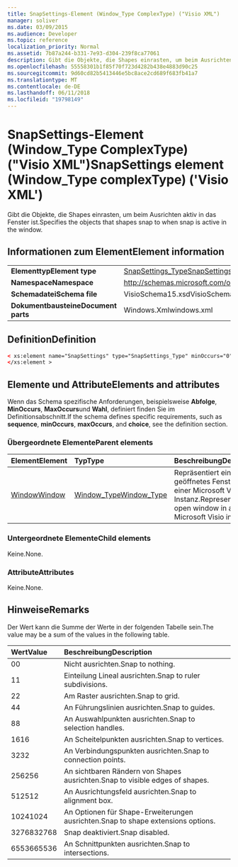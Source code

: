 ```yaml
---
title: SnapSettings-Element (Window_Type ComplexType) ("Visio XML")
manager: soliver
ms.date: 03/09/2015
ms.audience: Developer
ms.topic: reference
localization_priority: Normal
ms.assetid: 7b87a244-b331-7e93-d304-239f8ca77061
description: Gibt die Objekte, die Shapes einrasten, um beim Ausrichten aktiv in das Fenster ist.
ms.openlocfilehash: 55558301b1f85f70f723d4282b438e4883d90c25
ms.sourcegitcommit: 9d60cd82b5413446e5bc8ace2cd689f683fb41a7
ms.translationtype: MT
ms.contentlocale: de-DE
ms.lasthandoff: 06/11/2018
ms.locfileid: "19798149"
---
```

# <a name="snapsettings-element-windowtype-complextype-visio-xml"></a><span data-ttu-id="16e62-103">SnapSettings-Element (Window_Type ComplexType) ("Visio XML")</span><span class="sxs-lookup"><span data-stu-id="16e62-103">SnapSettings element (Window_Type complexType) ('Visio XML')</span></span>

<span data-ttu-id="16e62-104">Gibt die Objekte, die Shapes einrasten, um beim Ausrichten aktiv in das Fenster ist.</span><span class="sxs-lookup"><span data-stu-id="16e62-104">Specifies the objects that shapes snap to when snap is active in the window.</span></span>
  
## <a name="element-information"></a><span data-ttu-id="16e62-105">Informationen zum Element</span><span class="sxs-lookup"><span data-stu-id="16e62-105">Element information</span></span>

|||
|:-----|:-----|
|<span data-ttu-id="16e62-106">**Elementtyp**</span><span class="sxs-lookup"><span data-stu-id="16e62-106">**Element type**</span></span> <br/> |[<span data-ttu-id="16e62-107">SnapSettings_Type</span><span class="sxs-lookup"><span data-stu-id="16e62-107">SnapSettings_Type</span></span>](snapsettings_type-complextypevisio-xml.md) <br/> |
|<span data-ttu-id="16e62-108">**Namespace**</span><span class="sxs-lookup"><span data-stu-id="16e62-108">**Namespace**</span></span> <br/> |http://schemas.microsoft.com/office/visio/2012/main  <br/> |
|<span data-ttu-id="16e62-109">**Schemadatei**</span><span class="sxs-lookup"><span data-stu-id="16e62-109">**Schema file**</span></span> <br/> |<span data-ttu-id="16e62-110">VisioSchema15.xsd</span><span class="sxs-lookup"><span data-stu-id="16e62-110">VisioSchema15.xsd</span></span>  <br/> |
|<span data-ttu-id="16e62-111">**Dokumentbausteine**</span><span class="sxs-lookup"><span data-stu-id="16e62-111">**Document parts**</span></span> <br/> |<span data-ttu-id="16e62-112">Windows.Xml</span><span class="sxs-lookup"><span data-stu-id="16e62-112">windows.xml</span></span>  <br/> |
   
## <a name="definition"></a><span data-ttu-id="16e62-113">Definition</span><span class="sxs-lookup"><span data-stu-id="16e62-113">Definition</span></span>

```XML
< xs:element name="SnapSettings" type="SnapSettings_Type" minOccurs="0" maxOccurs="1" >
</xs:element >
```

## <a name="elements-and-attributes"></a><span data-ttu-id="16e62-114">Elemente und Attribute</span><span class="sxs-lookup"><span data-stu-id="16e62-114">Elements and attributes</span></span>

<span data-ttu-id="16e62-115">Wenn das Schema spezifische Anforderungen, beispielsweise **Abfolge**, **MinOccurs**, **MaxOccurs**und **Wahl**, definiert finden Sie im Definitionsabschnitt.</span><span class="sxs-lookup"><span data-stu-id="16e62-115">If the schema defines specific requirements, such as **sequence**, **minOccurs**, **maxOccurs**, and **choice**, see the definition section.</span></span> 
  
### <a name="parent-elements"></a><span data-ttu-id="16e62-116">Übergeordnete Elemente</span><span class="sxs-lookup"><span data-stu-id="16e62-116">Parent elements</span></span>

|<span data-ttu-id="16e62-117">**Element**</span><span class="sxs-lookup"><span data-stu-id="16e62-117">**Element**</span></span>|<span data-ttu-id="16e62-118">**Typ**</span><span class="sxs-lookup"><span data-stu-id="16e62-118">**Type**</span></span>|<span data-ttu-id="16e62-119">**Beschreibung**</span><span class="sxs-lookup"><span data-stu-id="16e62-119">**Description**</span></span>|
|:-----|:-----|:-----|
|[<span data-ttu-id="16e62-120">Window</span><span class="sxs-lookup"><span data-stu-id="16e62-120">Window</span></span>](window-element-windows_type-complextypevisio-xml.md) <br/> |[<span data-ttu-id="16e62-121">Window_Type</span><span class="sxs-lookup"><span data-stu-id="16e62-121">Window_Type</span></span>](window_type-complextypevisio-xml.md) <br/> |<span data-ttu-id="16e62-122">Repräsentiert ein geöffnetes Fenster in einer Microsoft Visio-Instanz.</span><span class="sxs-lookup"><span data-stu-id="16e62-122">Represents an open window in a Microsoft Visio instance.</span></span>  <br/> |
   
### <a name="child-elements"></a><span data-ttu-id="16e62-123">Untergeordnete Elemente</span><span class="sxs-lookup"><span data-stu-id="16e62-123">Child elements</span></span>

<span data-ttu-id="16e62-124">Keine.</span><span class="sxs-lookup"><span data-stu-id="16e62-124">None.</span></span>
  
### <a name="attributes"></a><span data-ttu-id="16e62-125">Attribute</span><span class="sxs-lookup"><span data-stu-id="16e62-125">Attributes</span></span>

<span data-ttu-id="16e62-126">Keine.</span><span class="sxs-lookup"><span data-stu-id="16e62-126">None.</span></span>
  
## <a name="remarks"></a><span data-ttu-id="16e62-127">Hinweise</span><span class="sxs-lookup"><span data-stu-id="16e62-127">Remarks</span></span>

<span data-ttu-id="16e62-128">Der Wert kann die Summe der Werte in der folgenden Tabelle sein.</span><span class="sxs-lookup"><span data-stu-id="16e62-128">The value may be a sum of the values in the following table.</span></span>
  
|<span data-ttu-id="16e62-129">**Wert**</span><span class="sxs-lookup"><span data-stu-id="16e62-129">**Value**</span></span>|<span data-ttu-id="16e62-130">**Beschreibung**</span><span class="sxs-lookup"><span data-stu-id="16e62-130">**Description**</span></span>|
|:-----|:-----|
|<span data-ttu-id="16e62-131">0</span><span class="sxs-lookup"><span data-stu-id="16e62-131">0</span></span>  <br/> |<span data-ttu-id="16e62-132">Nicht ausrichten.</span><span class="sxs-lookup"><span data-stu-id="16e62-132">Snap to nothing.</span></span>  <br/> |
|<span data-ttu-id="16e62-133">1</span><span class="sxs-lookup"><span data-stu-id="16e62-133">1</span></span>  <br/> |<span data-ttu-id="16e62-134">Einteilung Lineal ausrichten.</span><span class="sxs-lookup"><span data-stu-id="16e62-134">Snap to ruler subdivisions.</span></span>  <br/> |
|<span data-ttu-id="16e62-135">2</span><span class="sxs-lookup"><span data-stu-id="16e62-135">2</span></span>  <br/> |<span data-ttu-id="16e62-136">Am Raster ausrichten.</span><span class="sxs-lookup"><span data-stu-id="16e62-136">Snap to grid.</span></span>  <br/> |
|<span data-ttu-id="16e62-137">4</span><span class="sxs-lookup"><span data-stu-id="16e62-137">4</span></span>  <br/> |<span data-ttu-id="16e62-138">An Führungslinien ausrichten.</span><span class="sxs-lookup"><span data-stu-id="16e62-138">Snap to guides.</span></span>  <br/> |
|<span data-ttu-id="16e62-139">8</span><span class="sxs-lookup"><span data-stu-id="16e62-139">8</span></span>  <br/> |<span data-ttu-id="16e62-140">An Auswahlpunkten ausrichten.</span><span class="sxs-lookup"><span data-stu-id="16e62-140">Snap to selection handles.</span></span>  <br/> |
|<span data-ttu-id="16e62-141">16</span><span class="sxs-lookup"><span data-stu-id="16e62-141">16</span></span>  <br/> |<span data-ttu-id="16e62-142">An Scheitelpunkten ausrichten.</span><span class="sxs-lookup"><span data-stu-id="16e62-142">Snap to vertices.</span></span>  <br/> |
|<span data-ttu-id="16e62-143">32</span><span class="sxs-lookup"><span data-stu-id="16e62-143">32</span></span>  <br/> |<span data-ttu-id="16e62-144">An Verbindungspunkten ausrichten.</span><span class="sxs-lookup"><span data-stu-id="16e62-144">Snap to connection points.</span></span>  <br/> |
|<span data-ttu-id="16e62-145">256</span><span class="sxs-lookup"><span data-stu-id="16e62-145">256</span></span>  <br/> |<span data-ttu-id="16e62-146">An sichtbaren Rändern von Shapes ausrichten.</span><span class="sxs-lookup"><span data-stu-id="16e62-146">Snap to visible edges of shapes.</span></span>  <br/> |
|<span data-ttu-id="16e62-147">512</span><span class="sxs-lookup"><span data-stu-id="16e62-147">512</span></span>  <br/> |<span data-ttu-id="16e62-148">An Ausrichtungsfeld ausrichten.</span><span class="sxs-lookup"><span data-stu-id="16e62-148">Snap to alignment box.</span></span>  <br/> |
|<span data-ttu-id="16e62-149">1024</span><span class="sxs-lookup"><span data-stu-id="16e62-149">1024</span></span>  <br/> |<span data-ttu-id="16e62-150">An Optionen für Shape-Erweiterungen ausrichten.</span><span class="sxs-lookup"><span data-stu-id="16e62-150">Snap to shape extensions options.</span></span>  <br/> |
|<span data-ttu-id="16e62-151">32768</span><span class="sxs-lookup"><span data-stu-id="16e62-151">32768</span></span>  <br/> |<span data-ttu-id="16e62-152">Snap deaktiviert.</span><span class="sxs-lookup"><span data-stu-id="16e62-152">Snap disabled.</span></span>  <br/> |
|<span data-ttu-id="16e62-153">65536</span><span class="sxs-lookup"><span data-stu-id="16e62-153">65536</span></span>  <br/> |<span data-ttu-id="16e62-154">An Schnittpunkten ausrichten.</span><span class="sxs-lookup"><span data-stu-id="16e62-154">Snap to intersections.</span></span>  <br/> |
   

